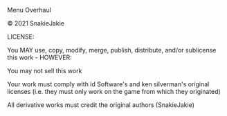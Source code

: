 Menu Overhaul

© 2021 SnakieJakie

LICENSE:

You MAY use, copy, modify, merge, publish, distribute, and/or sublicense this work - HOWEVER:

You may not sell this work

Your work must comply with id Software's and ken silverman's original licenses (i.e. they must only work on the game from which they originated)

All derivative works must credit the original authors (SnakieJakie)
